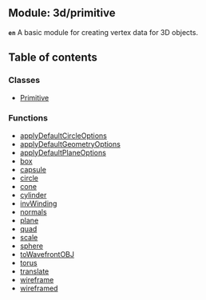 ## Module: 3d/primitive




**`en`** A basic module for creating vertex data for 3D objects.


<div class="table-of-content">
<h2> Table of contents </h2>


### Classes

- [Primitive](docs/en/3d-primitive/Class/Primitive.md)


### Functions

- [applyDefaultCircleOptions](docs/en/3d-primitive/Function/applyDefaultCircleOptions.md)
- [applyDefaultGeometryOptions](docs/en/3d-primitive/Function/applyDefaultGeometryOptions.md)
- [applyDefaultPlaneOptions](docs/en/3d-primitive/Function/applyDefaultPlaneOptions.md)
- [box](docs/en/3d-primitive/Function/box.md)
- [capsule](docs/en/3d-primitive/Function/capsule.md)
- [circle](docs/en/3d-primitive/Function/circle.md)
- [cone](docs/en/3d-primitive/Function/cone.md)
- [cylinder](docs/en/3d-primitive/Function/cylinder.md)
- [invWinding](docs/en/3d-primitive/Function/invWinding.md)
- [normals](docs/en/3d-primitive/Function/normals.md)
- [plane](docs/en/3d-primitive/Function/plane.md)
- [quad](docs/en/3d-primitive/Function/quad.md)
- [scale](docs/en/3d-primitive/Function/scale.md)
- [sphere](docs/en/3d-primitive/Function/sphere.md)
- [toWavefrontOBJ](docs/en/3d-primitive/Function/toWavefrontOBJ.md)
- [torus](docs/en/3d-primitive/Function/torus.md)
- [translate](docs/en/3d-primitive/Function/translate.md)
- [wireframe](docs/en/3d-primitive/Function/wireframe.md)
- [wireframed](docs/en/3d-primitive/Function/wireframed.md)

</div>
